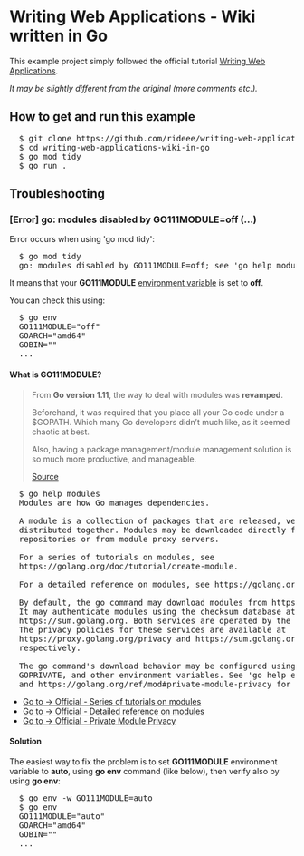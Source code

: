 # Writing Web Applications - Wiki written in Go

This example project simply followed the official tutorial
[Writing Web Applications](https://golang.org/doc/articles/wiki/).

_It may be slightly different from the original (more comments etc.)._

## How to get and run this example

<pre>
  $ git clone https://github.com/rideee/writing-web-applications-wiki-in-go
  $ cd writing-web-applications-wiki-in-go
  $ go mod tidy
  $ go run .
</pre>

## Troubleshooting

### **[Error]** go: modules disabled by GO111MODULE=off (...)

Error occurs when using 'go mod tidy':

<pre>
  $ go mod tidy
  go: modules disabled by GO111MODULE=off; see 'go help modules'
</pre>

It means that your **GO111MODULE**
[environment variable](https://en.wikipedia.org/wiki/Environment_variable) is
set to **off**.

You can check this using:

<pre>
  $ go env
  GO111MODULE="off"
  GOARCH="amd64"
  GOBIN=""
  ...
</pre>

#### What is GO111MODULE?

> From **Go version 1.11**, the way to deal with modules was **revamped**.
>
> Beforehand, it was required that you place all your Go code under a $GOPATH.
> Which many Go developers didn’t much like, as it seemed chaotic at best.
>
> Also, having a package management/module management solution is so much more
> productive, and manageable.
>
> [Source](https://ao.ms/solved-go-mod-init-modules-disabled-by-go111moduleoff/)

<pre>
  $ go help modules
  Modules are how Go manages dependencies.

  A module is a collection of packages that are released, versioned, and
  distributed together. Modules may be downloaded directly from version control
  repositories or from module proxy servers.

  For a series of tutorials on modules, see
  https://golang.org/doc/tutorial/create-module.

  For a detailed reference on modules, see https://golang.org/ref/mod.

  By default, the go command may download modules from https://proxy.golang.org.
  It may authenticate modules using the checksum database at
  https://sum.golang.org. Both services are operated by the Go team at Google.
  The privacy policies for these services are available at
  https://proxy.golang.org/privacy and https://sum.golang.org/privacy,
  respectively.

  The go command's download behavior may be configured using GOPROXY, GOSUMDB,
  GOPRIVATE, and other environment variables. See 'go help environment'
  and https://golang.org/ref/mod#private-module-privacy for more information.
</pre>

- [Go to -> Official - Series of tutorials on modules](https://golang.org/doc/tutorial/create-module)
- [Go to -> Official - Detailed reference on modules](https://golang.org/ref/mod)
- [Go to -> Official - Private Module Privacy](https://golang.org/ref/mod#private-module-privacy)

#### Solution

The easiest way to fix the problem is to set **GO111MODULE** environment
variable to **auto**, using **go env** command (like below), then verify also by
using **go env**:

<pre>
  $ go env -w GO111MODULE=auto
  $ go env
  GO111MODULE="auto"
  GOARCH="amd64"
  GOBIN=""
  ...
</pre>
